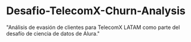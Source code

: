 # Desafio-TelecomX-Churn-Analysis
"Análisis de evasión de clientes para TelecomX LATAM como parte del desafío de ciencia de datos de Alura."
